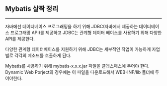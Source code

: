 ## Mybatis 살짝 정리
 
---

자바에선 데이터베이스 프로그래밍을 하기 위해 JDBC(자바에서 제공하는 데이터베이스 프로그래밍 API)를 제공하고 JDBC는 관계형 데이터 베이스를 사용하기 위해 다양한 API를 제공한다. 

다양한 관계형 데이터베이스를 지원하기 위해 JDBC는 세부적인 작업이 가능하게 자업별로 각각의 메소드를 호출하게 된다. 

Mybatis를 사용하기 위해 mybatis-x.x.x.jar 파일을 클래스패스에 두어야 한다. Dynamic Web Porject의 경우에는 이 파일을 다운로드해서 WEB-INF/lib 폴더에 두어야한다.  